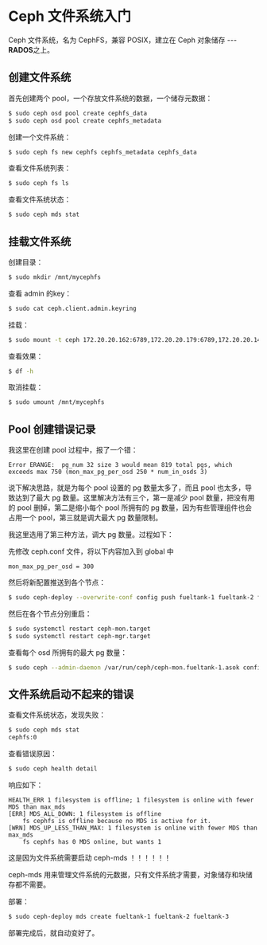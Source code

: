# Ceph 文件系统入门

Ceph 文件系统，名为 CephFS，兼容 POSIX，建立在 Ceph 对象储存 --- **RADOS**之上。



## 创建文件系统

首先创建两个 pool，一个存放文件系统的数据，一个储存元数据：

```bash
$ sudo ceph osd pool create cephfs_data
$ sudo ceph osd pool create cephfs_metadata
```

创建一个文件系统：

```bash
$ sudo ceph fs new cephfs cephfs_metadata cephfs_data
```

查看文件系统列表：

```bash
$ sudo ceph fs ls
```

查看文件系统状态：

```bash
$ sudo ceph mds stat
```



## 挂载文件系统

创建目录：

```bash
$ sudo mkdir /mnt/mycephfs
```

查看 admin 的key：

```bash
$ sudo cat ceph.client.admin.keyring
```

挂载：

```bash
$ sudo mount -t ceph 172.20.20.162:6789,172.20.20.179:6789,172.20.20.145:6789:/ /mnt/mycephfs -o name=admin,secret=AQBSLZVe4RjqKxAAsKLUdBsjDAlV7Ls06TeUfw==
```

查看效果：

```bash
$ df -h
```

取消挂载：

```bash
$ sudo umount /mnt/mycephfs
```





## Pool 创建错误记录

我这里在创建 pool 过程中，报了一个错：

```
Error ERANGE:  pg_num 32 size 3 would mean 819 total pgs, which exceeds max 750 (mon_max_pg_per_osd 250 * num_in_osds 3)
```

说下解决思路，就是为每个 pool 设置的 pg 数量太多了，而且 pool 也太多，导致达到了最大 pg 数量。这里解决方法有三个，第一是减少 pool 数量，把没有用的 pool 删掉，第二是缩小每个 pool 所拥有的 pg 数量，因为有些管理组件也会占用一个 pool，第三就是调大最大 pg 数量限制。

我这里选用了第三种方法，调大 pg 数量。过程如下：

先修改 ceph.conf 文件，将以下内容加入到 global 中

```
mon_max_pg_per_osd = 300
```

然后将新配置推送到各个节点：

```bash
$ sudo ceph-deploy --overwrite-conf config push fueltank-1 fueltank-2 fueltank-3
```

然后在各个节点分别重启：

```bash
$ sudo systemctl restart ceph-mon.target
$ sudo systemctl restart ceph-mgr.target
```

查看每个 osd 所拥有的最大 pg 数量：

```bash
$ sudo ceph --admin-daemon /var/run/ceph/ceph-mon.fueltank-1.asok config get  mon_max_pg_per_osd
```



## 文件系统启动不起来的错误

查看文件系统状态，发现失败：

```bash
$ sudo ceph mds stat
cephfs:0
```

查看错误原因：

```bash
$ sudo ceph health detail
```

响应如下：

```
HEALTH_ERR 1 filesystem is offline; 1 filesystem is online with fewer MDS than max_mds
[ERR] MDS_ALL_DOWN: 1 filesystem is offline
    fs cephfs is offline because no MDS is active for it.
[WRN] MDS_UP_LESS_THAN_MAX: 1 filesystem is online with fewer MDS than max_mds
    fs cephfs has 0 MDS online, but wants 1
```

这是因为文件系统需要启动 ceph-mds ！！！！！！

ceph-mds 用来管理文件系统的元数据，只有文件系统才需要，对象储存和块储存都不需要。 

部署：

```bash
$ sudo ceph-deploy mds create fueltank-1 fueltank-2 fueltank-3
```

部署完成后，就自动变好了。





